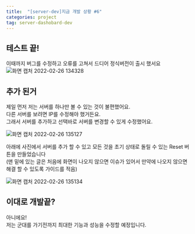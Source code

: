 ```yaml
---
title:  "[server-dev]지금 개발 상황 #6"
categories: project
tag: server-dashobard-dev
---
```


## 테스트 끝!
이때까지 버그를 수정하고 오류를 고쳐서 드디어 정식버전이 출시 했서요
![화면 캡처 2022-02-26 134328](https://user-images.githubusercontent.com/87979171/155829645-bb366d64-d1c2-4d19-b5b8-fae89e356020.png)

## 추가 된거
제일 먼저 저는 서버를 하나만 볼 수 있는 것이 불편했어요.<br>
다른 서버를 보려면 IP를 수정해야 했거든요.<br>
그래서 서버를 추가하고 선택바로 서버를 변경할 수 있게 수정했어요.<br>

![화면 캡처 2022-02-26 135127](https://user-images.githubusercontent.com/87979171/155829650-0f3e3fed-d84c-43d1-94bf-ec6293f83c4a.png)

아래에 사진에서 서버를 추가 할 수 있고 모든 것을 초기 상태로 돌릴 수 있는 Reset 버튼을 만들었습니다<br>
(맨 밑에 있는 글은 처음에 화면이 나오지 않으면 이슈가 있어서 만약에 나오지 않으면 해결 할 수 있도록 가이드를 적음)<br>

![화면 캡처 2022-02-26 135134](https://user-images.githubusercontent.com/87979171/155829651-f9e88347-7881-4764-a067-962d016da871.png)

## 이대로 개발끝?
아니에요!<br>
저는 군대를 가기전까지 최대한 기능과 성능을 수정할 예정입니다.
